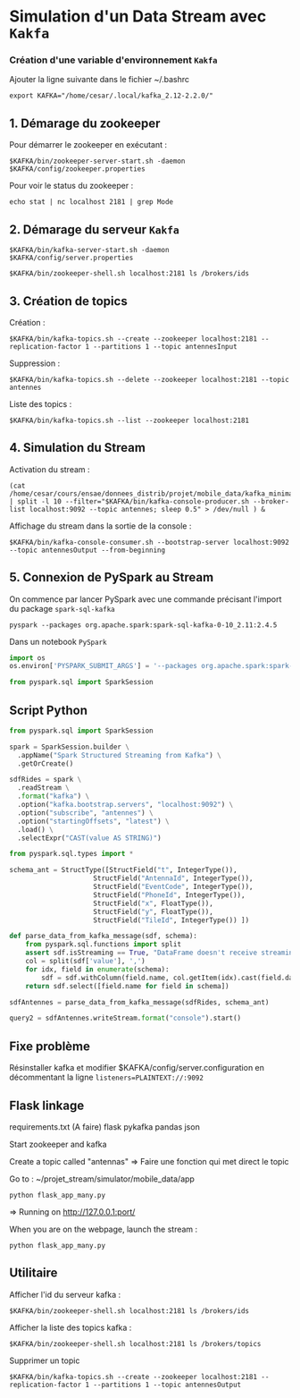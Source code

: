 # **Simulation d'un Data Stream avec `Kakfa`**

### Création d'une variable d'environnement `Kakfa`

Ajouter la ligne suivante dans le fichier ~/.bashrc
```console
export KAFKA="/home/cesar/.local/kafka_2.12-2.2.0/"
```

## 1. **Démarage du zookeeper**

Pour démarrer le zookeeper en exécutant :
```console
$KAFKA/bin/zookeeper-server-start.sh -daemon $KAFKA/config/zookeeper.properties
```

Pour voir le status du zookeeper :
```console
echo stat | nc localhost 2181 | grep Mode
```

## 2. **Démarage du serveur `Kakfa`**

```console
$KAFKA/bin/kafka-server-start.sh -daemon $KAFKA/config/server.properties
```

```console
$KAFKA/bin/zookeeper-shell.sh localhost:2181 ls /brokers/ids
```


## 3. **Création de topics**

Création :
```console
$KAFKA/bin/kafka-topics.sh --create --zookeeper localhost:2181 --replication-factor 1 --partitions 1 --topic antennesInput
```

Suppression :
```console
$KAFKA/bin/kafka-topics.sh --delete --zookeeper localhost:2181 --topic antennes
```

Liste des topics :
```console
$KAFKA/bin/kafka-topics.sh --list --zookeeper localhost:2181
```

## 4. **Simulation du Stream**

Activation du stream :
```console
(cat /home/cesar/cours/ensae/donnees_distrib/projet/mobile_data/kafka_minimal_df.csv | split -l 10 --filter="$KAFKA/bin/kafka-console-producer.sh --broker-list localhost:9092 --topic antennes; sleep 0.5" > /dev/null ) &
```

Affichage du stream dans la sortie de la console :
```console
$KAFKA/bin/kafka-console-consumer.sh --bootstrap-server localhost:9092 --topic antennesOutput --from-beginning
```

## 5. **Connexion de PySpark au Stream**

On commence par lancer PySpark avec une commande précisant l'import du package `spark-sql-kafka`
```console
pyspark --packages org.apache.spark:spark-sql-kafka-0-10_2.11:2.4.5
```

Dans un notebook `PySpark`
```python
import os
os.environ['PYSPARK_SUBMIT_ARGS'] = '--packages org.apache.spark:spark-sql-kafka-0-10_2.11:2.4.5 pyspark-shell'

from pyspark.sql import SparkSession
```

## **Script Python**

```python
from pyspark.sql import SparkSession

spark = SparkSession.builder \
  .appName("Spark Structured Streaming from Kafka") \
  .getOrCreate()

sdfRides = spark \
  .readStream \
  .format("kafka") \
  .option("kafka.bootstrap.servers", "localhost:9092") \
  .option("subscribe", "antennes") \
  .option("startingOffsets", "latest") \
  .load() \
  .selectExpr("CAST(value AS STRING)")

from pyspark.sql.types import *

schema_ant = StructType([StructField("t", IntegerType()),
                     StructField("AntennaId", IntegerType()),
                     StructField("EventCode", IntegerType()),
                     StructField("PhoneId", IntegerType()),
                     StructField("x", FloatType()),
                     StructField("y", FloatType()),
                     StructField("TileId", IntegerType()) ])

def parse_data_from_kafka_message(sdf, schema):
    from pyspark.sql.functions import split
    assert sdf.isStreaming == True, "DataFrame doesn't receive streaming data"
    col = split(sdf['value'], ',')
    for idx, field in enumerate(schema):
        sdf = sdf.withColumn(field.name, col.getItem(idx).cast(field.dataType))
    return sdf.select([field.name for field in schema])

sdfAntennes = parse_data_from_kafka_message(sdfRides, schema_ant)

query2 = sdfAntennes.writeStream.format("console").start()
```

## Fixe problème

Résinstaller kafka et modifier $KAFKA/config/server.configuration en décommentant la ligne `listeners=PLAINTEXT://:9092`


## **Flask linkage**
requirements.txt (A faire) 
flask 
pykafka
pandas
json 

Start zookeeper and kafka

Create a topic called "antennas"  => Faire une fonction qui met direct le topic 

Go to : ~/projet_stream/simulator/mobile_data/app

```console
python flask_app_many.py
```
=> Running on http://127.0.0.1:port/ 

When you are on the webpage, launch the stream :

```console
python flask_app_many.py
```

## **Utilitaire**

Afficher l'id du serveur kafka :
```console
$KAFKA/bin/zookeeper-shell.sh localhost:2181 ls /brokers/ids
```

Afficher la liste des topics kafka :
```console
$KAFKA/bin/zookeeper-shell.sh localhost:2181 ls /brokers/topics
```

Supprimer un topic
```console
$KAFKA/bin/kafka-topics.sh --create --zookeeper localhost:2181 --replication-factor 1 --partitions 1 --topic antennesOutput
```




















